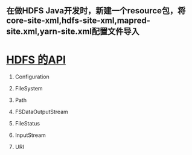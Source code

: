
## 在做HDFS Java开发时，新建一个resource包，将 core-site-xml,hdfs-site-xml,mapred-site.xml,yarn-site.xml配置文件导入


# [HDFS 的API](https://hadoop.apache.org/docs/r2.6.3/api/org/apache/hadoop/fs/FileStatus.html)
1. Configuration

2. FileSystem

3. Path

4. FSDataOutputStream

5. FileStatus

6. InputStream

7. URI
